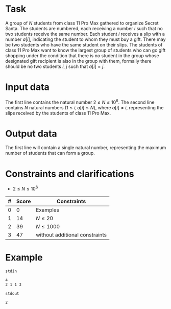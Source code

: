 # Task

A group of $N$ students from class 11 Pro Max gathered to organize Secret Santa. The students are numbered, each receiving a number $i$ such that no two students receive the same number. Each student $i$ receives a slip with a number $a[i]$, indicating the student to whom they must buy a gift. There may be two students who have the same student on their slips. The students of class 11 Pro Max want to know the largest group of students who can go gift shopping under the condition that there is no student in the group whose designated gift recipient is also in the group with them, formally there should be no two students $i$, $j$ such that $a[i] = j$.

# Input data

The first line contains the natural number $2 \leq N \leq 10^6$.
The second line contains $N$ natural numbers $(1 \leq i, a[i] \leq N)$, where $a[i] \neq i$, representing the slips received by the students of class 11 Pro Max.

# Output data

The first line will contain a single natural number, representing the maximum number of students that can form a group.

# Constraints and clarifications

* $2 \leq N \leq 10^6$

|#| Score |        Constraints                                  | 
|-|-------|------------------------------------------------------|
|0|   0   | Examples                                              |
|1|   14  | $N \le 20$                                           |
|2|   39  | $N \le 1000$                                         |
|3|   47  | without additional constraints                       |

# Example

`stdin`
```
4
2 1 1 3
```

`stdout`
```
2
